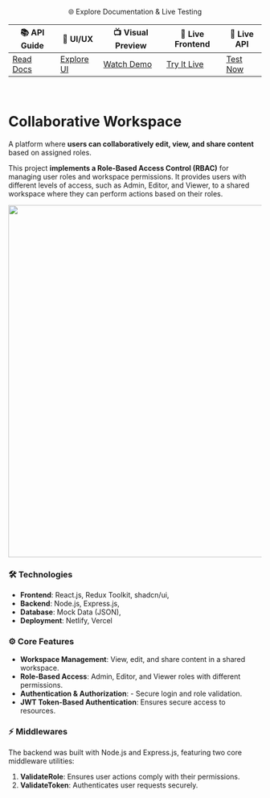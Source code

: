 <div align="center">
<p>🌐 Explore Documentation & Live Testing</p>
    
| **📚 API Guide**       | **🎨 UI/UX**      | **📺 Visual Preview**   | **🚀 Live Frontend**   | **🔧 Live API**    |
|---------------------|--------------------|---------------------|---------------------|----------------------|
| [Read Docs](https://github.com/Nayak-Sahil/Workspace/blob/main/API_GUIDE.md) | [Explore UI](https://dribbble.com/shots/25249723-Collaborative-Workspace) | [Watch Demo](https://www.youtube.com/watch?v=odc-d6SI9jo) | [Try It Live](https://neon-syrniki-f11b01.netlify.app/) | [Test Now](https://workspace-rust-chi.vercel.app/) |
</div>

&nbsp;

# Collaborative Workspace
A platform where **users can collaboratively edit, view, and share content** based on assigned roles.

This project **implements a Role-Based Access Control (RBAC)** for managing user roles and workspace permissions. It provides users with different levels of access, such as Admin, Editor, and Viewer, to a shared workspace where they can perform actions based on their roles.

<div align="center">
    <img src="https://cdn.dribbble.com/userupload/17754770/file/original-acd7a54947cef57952ca71cb0063168b.png?resize=1024x479&vertical=center" width="700">
</div>

### 🛠️ Technologies
- **Frontend**: React.js, Redux Toolkit, shadcn/ui,
- **Backend**: Node.js, Express.js,
- **Database**: Mock Data (JSON),
- **Deployment**: Netlify, Vercel

### ⚙️ Core Features
- **Workspace Management**: View, edit, and share content in a shared workspace.
- **Role-Based Access**: Admin, Editor, and Viewer roles with different permissions. 
- **Authentication & Authorization**: - Secure login and role validation.
- **JWT Token-Based Authentication**: Ensures secure access to resources.

### ⚡ Middlewares
The backend was built with Node.js and Express.js, featuring two core middleware utilities:

1. **ValidateRole**: Ensures user actions comply with their permissions.
2. **ValidateToken**: Authenticates user requests securely.